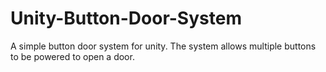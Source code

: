 # Unity-Button-Door-System
A simple button door system for unity. The system allows multiple buttons to be powered to open a door.
